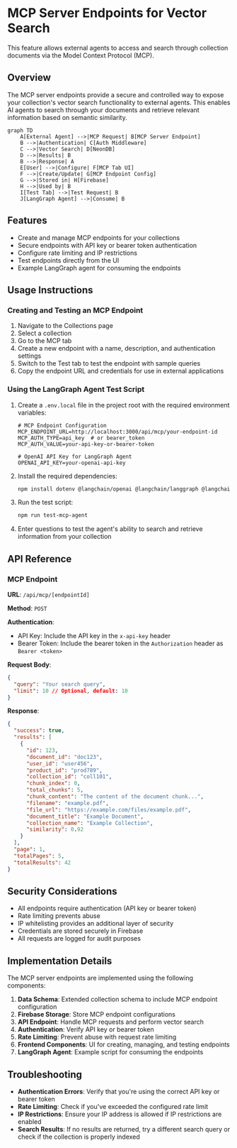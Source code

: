 # MCP Server Endpoints for Vector Search

This feature allows external agents to access and search through collection documents via the Model Context Protocol (MCP).

## Overview

The MCP server endpoints provide a secure and controlled way to expose your collection's vector search functionality to external agents. This enables AI agents to search through your documents and retrieve relevant information based on semantic similarity.

```mermaid
graph TD
    A[External Agent] -->|MCP Request| B[MCP Server Endpoint]
    B -->|Authentication| C[Auth Middleware]
    C -->|Vector Search| D[NeonDB]
    D -->|Results| B
    B -->|Response| A
    E[User] -->|Configure| F[MCP Tab UI]
    F -->|Create/Update| G[MCP Endpoint Config]
    G -->|Stored in| H[Firebase]
    H -->|Used by| B
    I[Test Tab] -->|Test Request| B
    J[LangGraph Agent] -->|Consume| B
```

## Features

- Create and manage MCP endpoints for your collections
- Secure endpoints with API key or bearer token authentication
- Configure rate limiting and IP restrictions
- Test endpoints directly from the UI
- Example LangGraph agent for consuming the endpoints

## Usage Instructions

### Creating and Testing an MCP Endpoint

1. Navigate to the Collections page
2. Select a collection
3. Go to the MCP tab
4. Create a new endpoint with a name, description, and authentication settings
5. Switch to the Test tab to test the endpoint with sample queries
6. Copy the endpoint URL and credentials for use in external applications

### Using the LangGraph Agent Test Script

1. Create a `.env.local` file in the project root with the required environment variables:

   ```
   # MCP Endpoint Configuration
   MCP_ENDPOINT_URL=http://localhost:3000/api/mcp/your-endpoint-id
   MCP_AUTH_TYPE=api_key  # or bearer_token
   MCP_AUTH_VALUE=your-api-key-or-bearer-token

   # OpenAI API Key for LangGraph Agent
   OPENAI_API_KEY=your-openai-api-key
   ```

2. Install the required dependencies:

   ```bash
   npm install dotenv @langchain/openai @langchain/langgraph @langchain/core langchain ts-node
   ```

3. Run the test script:

   ```bash
   npm run test-mcp-agent
   ```

4. Enter questions to test the agent's ability to search and retrieve information from your collection

## API Reference

### MCP Endpoint

**URL**: `/api/mcp/[endpointId]`

**Method**: `POST`

**Authentication**:

- API Key: Include the API key in the `x-api-key` header
- Bearer Token: Include the bearer token in the `Authorization` header as `Bearer <token>`

**Request Body**:

```json
{
  "query": "Your search query",
  "limit": 10 // Optional, default: 10
}
```

**Response**:

```json
{
  "success": true,
  "results": [
    {
      "id": 123,
      "document_id": "doc123",
      "user_id": "user456",
      "product_id": "prod789",
      "collection_id": "coll101",
      "chunk_index": 0,
      "total_chunks": 5,
      "chunk_content": "The content of the document chunk...",
      "filename": "example.pdf",
      "file_url": "https://example.com/files/example.pdf",
      "document_title": "Example Document",
      "collection_name": "Example Collection",
      "similarity": 0.92
    }
  ],
  "page": 1,
  "totalPages": 5,
  "totalResults": 42
}
```

## Security Considerations

- All endpoints require authentication (API key or bearer token)
- Rate limiting prevents abuse
- IP whitelisting provides an additional layer of security
- Credentials are stored securely in Firebase
- All requests are logged for audit purposes

## Implementation Details

The MCP server endpoints are implemented using the following components:

1. **Data Schema**: Extended collection schema to include MCP endpoint configuration
2. **Firebase Storage**: Store MCP endpoint configurations
3. **API Endpoint**: Handle MCP requests and perform vector search
4. **Authentication**: Verify API key or bearer token
5. **Rate Limiting**: Prevent abuse with request rate limiting
6. **Frontend Components**: UI for creating, managing, and testing endpoints
7. **LangGraph Agent**: Example script for consuming the endpoints

## Troubleshooting

- **Authentication Errors**: Verify that you're using the correct API key or bearer token
- **Rate Limiting**: Check if you've exceeded the configured rate limit
- **IP Restrictions**: Ensure your IP address is allowed if IP restrictions are enabled
- **Search Results**: If no results are returned, try a different search query or check if the collection is properly indexed
